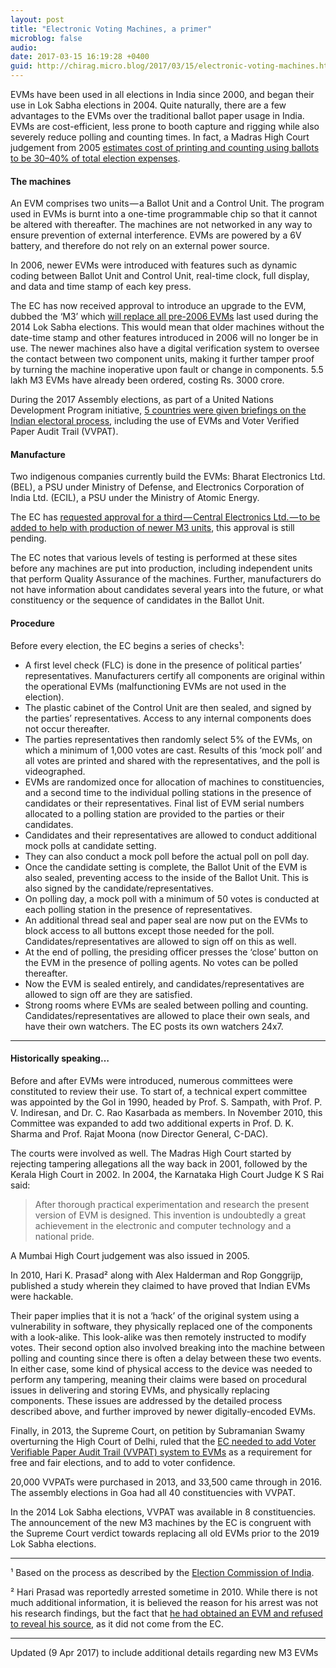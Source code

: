 ```yaml
---
layout: post
title: "Electronic Voting Machines, a primer"
microblog: false
audio: 
date: 2017-03-15 16:19:28 +0400
guid: http://chirag.micro.blog/2017/03/15/electronic-voting-machines.html
---
```

<p>EVMs have been used in all elections in India since 2000, and began their use in Lok Sabha elections in 2004. Quite naturally, there are a few advantages to the EVMs over the traditional ballot paper usage in India. EVMs are cost-efficient, less prone to booth capture and rigging while also severely reduce polling and counting times. In fact, a Madras High Court judgement from 2005 <a href="https://indiankanoon.org/doc/605347/" target="_blank">estimates cost of printing and counting using ballots to be 30–40% of total election expenses</a>.</p>
<h4>The machines</h4>
<p>An EVM comprises two units — a Ballot Unit and a Control Unit. The program used in EVMs is burnt into a one-time programmable chip so that it cannot be altered with thereafter. The machines are not networked in any way to ensure prevention of external interference. EVMs are powered by a 6V battery, and therefore do not rely on an external power source.</p>
<p>In 2006, newer EVMs were introduced with features such as dynamic coding between Ballot Unit and Control Unit, real-time clock, full display, and data and time stamp of each key press.</p>
<p>The EC has now received approval to introduce an upgrade to the EVM, dubbed the ‘M3’ which <a href="https://ekdrishti.in/all-pre-2006-evms-to-be-replaced-with-new-m3s-7353a8cd2e1c#.cqel52lu0" target="_blank">will replace all pre-2006 EVMs</a> last used during the 2014 Lok Sabha elections. This would mean that older machines without the date-time stamp and other features introduced in 2006 will no longer be in use. The newer machines also have a digital verification system to oversee the contact between two component units, making it further tamper proof by turning the machine inoperative upon fault or change in components. 5.5 lakh M3 EVMs have already been ordered, costing Rs. 3000 crore.</p>
<p>During the 2017 Assembly elections, as part of a United Nations Development Program initiative, <a href="https://ekdrishti.in/13-representatives-from-election-management-bodies-are-in-new-delhi-to-witness-ongoing-assembly-d318acb50cf9#.d2u9iihg1" target="_blank">5 countries were given briefings on the Indian electoral process</a>, including the use of EVMs and Voter Verified Paper Audit Trail (VVPAT).</p>
<h4>Manufacture</h4>
<p>Two indigenous companies currently build the EVMs: Bharat Electronics Ltd. (BEL), a PSU under Ministry of Defense, and Electronics Corporation of India Ltd. (ECIL), a PSU under the Ministry of Atomic Energy.</p>
<p>The EC has <a href="https://ekdrishti.in/all-pre-2006-evms-to-be-replaced-with-new-m3s-7353a8cd2e1c#.cqel52lu0" target="_blank">requested approval for a third — Central Electronics Ltd. — to be added to help with production of newer M3 units</a>, this approval is still pending.</p>
<p>The EC notes that various levels of testing is performed at these sites before any machines are put into production, including independent units that perform Quality Assurance of the machines. Further, manufacturers do not have information about candidates several years into the future, or what constituency or the sequence of candidates in the Ballot Unit.</p>
<h4>Procedure</h4>
<p>Before every election, the EC begins a series of checks¹:</p>
<ul>
<li>A first level check (FLC) is done in the presence of political parties’ representatives. Manufacturers certify all components are original within the operational EVMs (malfunctioning EVMs are not used in the election).</li>
<li>The plastic cabinet of the Control Unit are then sealed, and signed by the parties’ representatives. Access to any internal components does not occur thereafter.</li>
<li>The parties representatives then randomly select 5% of the EVMs, on which a minimum of 1,000 votes are cast. Results of this ‘mock poll’ and all votes are printed and shared with the representatives, and the poll is videographed.</li>
<li>EVMs are randomized once for allocation of machines to constituencies, and a second time to the individual polling stations in the presence of candidates or their representatives. Final list of EVM serial numbers allocated to a polling station are provided to the parties or their candidates.</li>
<li>Candidates and their representatives are allowed to conduct additional mock polls at candidate setting.</li>
<li>They can also conduct a mock poll before the actual poll on poll day.</li>
<li>Once the candidate setting is complete, the Ballot Unit of the EVM is also sealed, preventing access to the inside of the Ballot Unit. This is also signed by the candidate/representatives.</li>
<li>On polling day, a mock poll with a minimum of 50 votes is conducted at each polling station in the presence of representatives.</li>
<li>An additional thread seal and paper seal are now put on the EVMs to block access to all buttons except those needed for the poll. Candidates/representatives are allowed to sign off on this as well.</li>
<li>At the end of polling, the presiding officer presses the ‘close’ button on the EVM in the presence of polling agents. No votes can be polled thereafter.</li>
<li>Now the EVM is sealed entirely, and candidates/representatives are allowed to sign off are they are satisfied.</li>
<li>Strong rooms where EVMs are sealed between polling and counting. Candidates/representatives are allowed to place their own seals, and have their own watchers. The EC posts its own watchers 24x7.</li>
</ul>
<hr>

<h4>Historically speaking…</h4>
<p>Before and after EVMs were introduced, numerous committees were constituted to review their use. To start of, a technical expert committee was appointed by the GoI in 1990, headed by Prof. S. Sampath, with Prof. P. V. Indiresan, and Dr. C. Rao Kasarbada as members. In November 2010, this Committee was expanded to add two additional experts in Prof. D. K. Sharma and Prof. Rajat Moona (now Director General, C-DAC).</p>
<p>The courts were involved as well. The Madras High Court started by rejecting tampering allegations all the way back in 2001, followed by the Kerala High Court in 2002. In 2004, the Karnataka High Court Judge K S Rai said:</p>
<blockquote>After thorough practical experimentation and research the present version of EVM is designed. This invention is undoubtedly a great achievement in the electronic and computer technology and a national pride.</blockquote>
<p>A Mumbai High Court judgement was also issued in 2005.</p>
<p>In 2010, Hari K. Prasad² along with Alex Halderman and Rop Gonggrijp, published a study wherein they claimed to have proved that Indian EVMs were hackable.</p>
<p>Their paper implies that it is not a ‘hack’ of the original system using a vulnerability in software, they physically replaced one of the components with a look-alike. This look-alike was then remotely instructed to modify votes. Their second option also involved breaking into the machine between polling and counting since there is often a delay between these two events. In either case, some kind of physical access to the device was needed to perform any tampering, meaning their claims were based on procedural issues in delivering and storing EVMs, and physically replacing components. These issues are addressed by the detailed process described above, and further improved by newer digitally-encoded EVMs.</p>
<p>Finally, in 2013, the Supreme Court, on petition by Subramanian Swamy overturning the High Court of Delhi, ruled that the <a href="https://www.eff.org/deeplinks/2013/10/supreme-court-india-voter-verifiable-paper-audit-trails-must-be-used" target="_blank">EC needed to add Voter Verifiable Paper Audit Trail (VVPAT) system to EVMs</a> as a requirement for free and fair elections, and to add to voter confidence.</p>
<p>20,000 VVPATs were purchased in 2013, and 33,500 came through in 2016. The assembly elections in Goa had all 40 constituencies with VVPAT.</p>
<p>In the 2014 Lok Sabha elections, VVPAT was available in 8 constituencies. The announcement of the new M3 machines by the EC is congruent with the Supreme Court verdict towards replacing all old EVMs prior to the 2019 Lok Sabha elections.</p>
<hr>

<p>¹ Based on the process as described by the <a href="http://eci.pib.in" target="_blank">Election Commission of India</a>.</p>
<p>² Hari Prasad was reportedly arrested sometime in 2010. While there is not much additional information, it is believed the reason for his arrest was not his research findings, but the fact that <a href="http://timesofindia.indiatimes.com/city/mumbai/Man-who-stole-EVM-in-Mumbai-held-in-Hyderabad/articleshow/6398910.cms" target="_blank">he had obtained an EVM and refused to reveal his source</a>, as it did not come from the EC.</p>
<hr>
<p>Updated (9 Apr 2017) to include additional details regarding new M3 EVMs</p>
